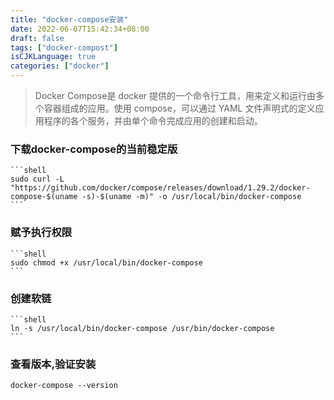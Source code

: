```yaml
---
title: "docker-compose安装"
date: 2022-06-07T15:42:34+08:00
draft: false
tags: ["docker-compost"]
isCJKLanguage: true
categories: ["docker"]
---
```


> Docker Compose是 docker 提供的一个命令行工具，用来定义和运行由多个容器组成的应用。使用 compose，可以通过 YAML 文件声明式的定义应用程序的各个服务，并由单个命令完成应用的创建和启动。

### 下载docker-compose的当前稳定版

	```shell
	sudo curl -L "https://github.com/docker/compose/releases/download/1.29.2/docker-compose-$(uname -s)-$(uname -m)" -o /usr/local/bin/docker-compose
	```

### 赋予执行权限

	```shell
	sudo chmod +x /usr/local/bin/docker-compose
	```

### 创建软链

 	```shell
	ln -s /usr/local/bin/docker-compose /usr/bin/docker-compose
	```

### 查看版本,验证安装

   ```shell
   docker-compose --version
   ```
